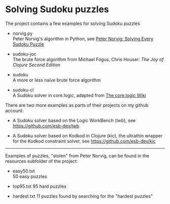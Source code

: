 Solving Sudoku puzzles
======================

The project contains a few examples for solving Sudoku puzzles

* norvig.py     
  Peter Norvig's algorithm in Python, see [Peter Norvig:
	Solving Every Sudoku Puzzle](http://norvig.com/sudoku.html)

* sudoku-joc	
  The brute force algorithm from Michael Fogus, Chris Houser:
	_The Joy of Clojure Second Edition_

* sudoku   
  A more or less naïve brute force algorithm

* sudoku-cl	    
  A Sudoku solver in core.logic, adapted from [The core.logic Wiki](https://github.com/clojure/core.logic/wiki/Examples)

There are two more examples as parts of their projects on my github
account:

* A Sudoku solver based on the Logic WorkBench (lwb), see <https://github.com/esb-dev/lwb>

* A Sudoku solver based on Kodkod in Clojure (kic), the ultrathin
	wrapper for the Kodkod constraint solver, see <https://github.com/esb-dev/kic>


---

Examples of puzzles, "stolen" from Peter Norvig, can be found in the
resources subfolder of the project:

* easy50.txt  
  50 easy puzzles

* top95.txt
  95 hard puzzles

* hardest.txt
  11 puzzles found by searching for the "hardest puzzles"

